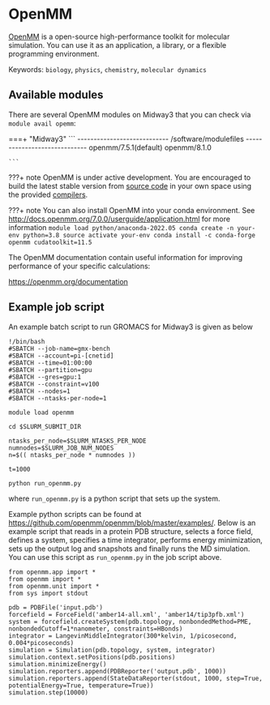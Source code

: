 # OpenMM

[OpenMM](https:/https://openmm.org/) is a open-source high-performance toolkit for molecular simulation. You can use it as an application, a library, or a flexible programming environment.

Keywords: `biology`, `physics`, `chemistry`, `molecular dynamics`


## Available modules
There are several OpenMM modules on Midway3 that you can check via `module avail opemm`:

===+ "Midway3"
    ```
    ---------------------------- /software/modulefiles -----------------------------
    openmm/7.5.1(default)  openmm/8.1.0

    ```

???+ note
    OpenMM is under active development. You are encouraged to build the latest stable version from [source code](https://github.com/openmm/openmm) in your own space using the provided [compilers](../compilers.md).

???+ note
    You can also install OpenMM into your conda environment. See http://docs.openmm.org/7.0.0/userguide/application.html for more information
    ```
    module load python/anaconda-2022.05
    conda create -n your-env python=3.8
    source activate your-env
    conda install -c conda-forge openmm cudatoolkit=11.5
    ```

The OpenMM documentation contain useful information for improving performance of your specific calculations:

https://openmm.org/documentation


## Example job script

An example batch script to run GROMACS for Midway3 is given as below
```
!/bin/bash
#SBATCH --job-name=gmx-bench
#SBATCH --account=pi-[cnetid]
#SBATCH --time=01:00:00
#SBATCH --partition=gpu
#SBATCH --gres=gpu:1
#SBATCH --constraint=v100
#SBATCH --nodes=1
#SBATCH --ntasks-per-node=1

module load openmm

cd $SLURM_SUBMIT_DIR

ntasks_per_node=$SLURM_NTASKS_PER_NODE
numnodes=$SLURM_JOB_NUM_NODES
n=$(( ntasks_per_node * numnodes ))

t=1000

python run_openmm.py
```
where `run_openmm.py` is a python script that sets up the system.

Example python scripts can be found at https://github.com/openmm/openmm/blob/master/examples/. Below is an example script that reads in a protein PDB structure, selects a force field, defines a system, specifies a time integrator, performs energy minimization, sets up the output log and snapshots and finally runs the MD simulation. You can use this script as `run_openmm.py` in the job script above.

```
from openmm.app import *
from openmm import *
from openmm.unit import *
from sys import stdout

pdb = PDBFile('input.pdb')
forcefield = ForceField('amber14-all.xml', 'amber14/tip3pfb.xml')
system = forcefield.createSystem(pdb.topology, nonbondedMethod=PME, nonbondedCutoff=1*nanometer, constraints=HBonds)
integrator = LangevinMiddleIntegrator(300*kelvin, 1/picosecond, 0.004*picoseconds)
simulation = Simulation(pdb.topology, system, integrator)
simulation.context.setPositions(pdb.positions)
simulation.minimizeEnergy()
simulation.reporters.append(PDBReporter('output.pdb', 1000))
simulation.reporters.append(StateDataReporter(stdout, 1000, step=True, potentialEnergy=True, temperature=True))
simulation.step(10000)
```

<!---
There are two different primary configurations:

* **gromacs-X.Y.Z** is single precision (float)

* **gromacs-plumed-X.Y.Z+<compiler module>** is double precision, compiled with the stated compiler and MPI code, with PLUMED and Reconnaissance Metadynamics

`gromacs.sbatch` demonstrates how to run a short Gromacs job (the d.dppc test
case) in parallel.  Submit to the queue by:

```bash
cd $HOME/rcchelp/software/gromacs.rcc-docs
sbatch gromacs.sbatch
# and / or
sbatch gromacs-plumed.sbatch
```

The submission scripts can be modified to suit your needs
--->

